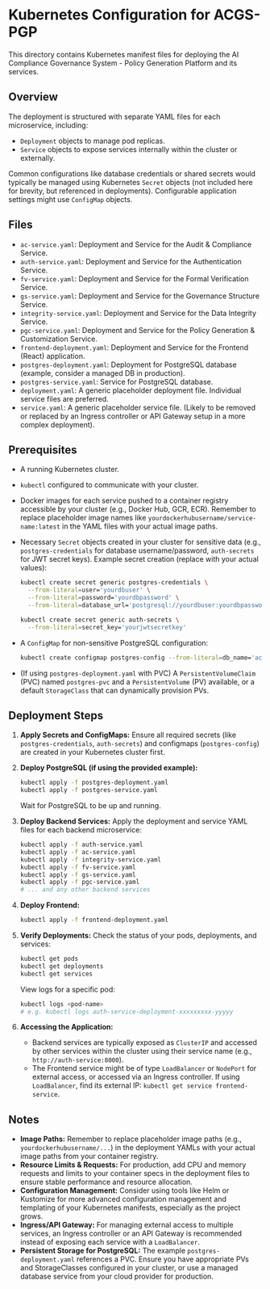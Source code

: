 # Kubernetes Configuration for ACGS-PGP

This directory contains Kubernetes manifest files for deploying the AI Compliance Governance System - Policy Generation Platform and its services.

## Overview

The deployment is structured with separate YAML files for each microservice, including:

- `Deployment` objects to manage pod replicas.
- `Service` objects to expose services internally within the cluster or externally.

Common configurations like database credentials or shared secrets would typically be managed using Kubernetes `Secret` objects (not included here for brevity, but referenced in deployments). Configurable application settings might use `ConfigMap` objects.

## Files

- `ac-service.yaml`: Deployment and Service for the Audit & Compliance Service.
- `auth-service.yaml`: Deployment and Service for the Authentication Service.
- `fv-service.yaml`: Deployment and Service for the Formal Verification Service.
- `gs-service.yaml`: Deployment and Service for the Governance Structure Service.
- `integrity-service.yaml`: Deployment and Service for the Data Integrity Service.
- `pgc-service.yaml`: Deployment and Service for the Policy Generation & Customization Service.
- `frontend-deployment.yaml`: Deployment and Service for the Frontend (React) application.
- `postgres-deployment.yaml`: Deployment for PostgreSQL database (example, consider a managed DB in production).
- `postgres-service.yaml`: Service for PostgreSQL database.
- `deployment.yaml`: A generic placeholder deployment file. Individual service files are preferred.
- `service.yaml`: A generic placeholder service file. (Likely to be removed or replaced by an Ingress controller or API Gateway setup in a more complex deployment).

## Prerequisites

- A running Kubernetes cluster.
- `kubectl` configured to communicate with your cluster.
- Docker images for each service pushed to a container registry accessible by your cluster (e.g., Docker Hub, GCR, ECR). Remember to replace placeholder image names like `yourdockerhubusername/service-name:latest` in the YAML files with your actual image paths.
- Necessary `Secret` objects created in your cluster for sensitive data (e.g., `postgres-credentials` for database username/password, `auth-secrets` for JWT secret keys). Example secret creation (replace with your actual values):

  ```bash
  kubectl create secret generic postgres-credentials \
    --from-literal=user='yourdbuser' \
    --from-literal=password='yourdbpassword' \
    --from-literal=database_url='postgresql://yourdbuser:yourdbpassword@postgres-service:5432/acgs_db'

  kubectl create secret generic auth-secrets \
    --from-literal=secret_key='yourjwtsecretkey'
  ```

- A `ConfigMap` for non-sensitive PostgreSQL configuration:
  ```bash
  kubectl create configmap postgres-config --from-literal=db_name='acgs_db'
  ```
- (If using `postgres-deployment.yaml` with PVC) A `PersistentVolumeClaim` (PVC) named `postgres-pvc` and a `PersistentVolume` (PV) available, or a default `StorageClass` that can dynamically provision PVs.

## Deployment Steps

1.  **Apply Secrets and ConfigMaps:**
    Ensure all required secrets (like `postgres-credentials`, `auth-secrets`) and configmaps (`postgres-config`) are created in your Kubernetes cluster first.

2.  **Deploy PostgreSQL (if using the provided example):**

    ```bash
    kubectl apply -f postgres-deployment.yaml
    kubectl apply -f postgres-service.yaml
    ```

    Wait for PostgreSQL to be up and running.

3.  **Deploy Backend Services:**
    Apply the deployment and service YAML files for each backend microservice:

    ```bash
    kubectl apply -f auth-service.yaml
    kubectl apply -f ac-service.yaml
    kubectl apply -f integrity-service.yaml
    kubectl apply -f fv-service.yaml
    kubectl apply -f gs-service.yaml
    kubectl apply -f pgc-service.yaml
    # ... and any other backend services
    ```

4.  **Deploy Frontend:**

    ```bash
    kubectl apply -f frontend-deployment.yaml
    ```

5.  **Verify Deployments:**
    Check the status of your pods, deployments, and services:

    ```bash
    kubectl get pods
    kubectl get deployments
    kubectl get services
    ```

    View logs for a specific pod:

    ```bash
    kubectl logs <pod-name>
    # e.g. kubectl logs auth-service-deployment-xxxxxxxxx-yyyyy
    ```

6.  **Accessing the Application:**
    - Backend services are typically exposed as `ClusterIP` and accessed by other services within the cluster using their service name (e.g., `http://auth-service:8000`).
    - The Frontend service might be of type `LoadBalancer` or `NodePort` for external access, or accessed via an Ingress controller. If using `LoadBalancer`, find its external IP: `kubectl get service frontend-service`.

## Notes

- **Image Paths:** Remember to replace placeholder image paths (e.g., `yourdockerhubusername/...`) in the deployment YAMLs with your actual image paths from your container registry.
- **Resource Limits & Requests:** For production, add CPU and memory requests and limits to your container specs in the deployment files to ensure stable performance and resource allocation.
- **Configuration Management:** Consider using tools like Helm or Kustomize for more advanced configuration management and templating of your Kubernetes manifests, especially as the project grows.
- **Ingress/API Gateway:** For managing external access to multiple services, an Ingress controller or an API Gateway is recommended instead of exposing each service with a `LoadBalancer`.
- **Persistent Storage for PostgreSQL:** The example `postgres-deployment.yaml` references a PVC. Ensure you have appropriate PVs and StorageClasses configured in your cluster, or use a managed database service from your cloud provider for production.

